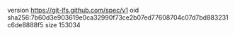 version https://git-lfs.github.com/spec/v1
oid sha256:7b60d3e903619e0ca32990f73ce2b07ed77608704c07d7bd883231c6de8888f5
size 153034
